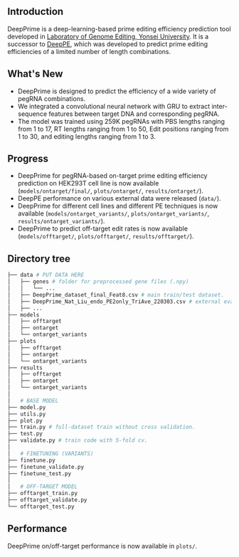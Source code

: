 ## Introduction
DeepPrime is a deep-learning-based prime editing efficiency prediction tool developed in [Laboratory of Genome Editing, Yonsei University](https://sites.google.com/site/hyongbumkimlab/home). It is a successor to [DeepPE](https://www.nature.com/articles/s41587-020-0677-y), which was developed to predict prime editing efficiencies of a limited number of length combinations.

## What's New
* DeepPrime is designed to predict the efficiency of a wide variety of pegRNA combinations.
* We integrated a convolutional neural network with GRU to extract inter-sequence features between target DNA and corresponding pegRNA.
* The model was trained using 259K pegRNAs with PBS lengths ranging from 1 to 17, RT lengths ranging from 1 to 50, Edit positions ranging from 1 to 30, and editing lengths ranging from 1 to 3.

## Progress
* DeepPrime for pegRNA-based on-target prime editing efficiency prediction on HEK293T cell line is now available (`models/ontarget/final/`, `plots/ontarget/`, `results/ontarget/`).
* DeepPE performance on various external data were released (`data/`).
* DeepPrime for different cell lines and different PE techniques is now available (`models/ontarget_variants/`, `plots/ontarget_variants/`, `results/ontarget_variants/`).
* DeepPrime to predict off-target edit rates is now available (`models/offtarget/`, `plots/offtarget/`, `results/offtarget/`).

## Directory tree
```bash
├── data # PUT DATA HERE
│   ├── genes # folder for preprocessed gene files (.npy)
│   │   └── ...
│   ├── DeepPrime_dataset_final_Feat8.csv # main train/test dataset.
│   ├── DeepPrime_Nat_Liu_endo_PE2only_TriAve_220303.csv # external evaluation data.
│   ├── ...
├── models
│   ├── offtarget
│   ├── ontarget
│   └── ontarget_variants
├── plots
│   ├── offtarget
│   ├── ontarget
│   └── ontarget_variants
├── results
│   ├── offtarget
│   ├── ontarget
│   └── ontarget_variants
│
│   # BASE MODEL
├── model.py
├── utils.py
├── plot.py
├── train.py # full-dataset train without cross validation.
├── test.py
├── validate.py # train code with 5-fold cv.
│
│   # FINETUNING (VARIANTS)
├── finetune.py
├── finetune_validate.py
├── finetune_test.py
│
│   # OFF-TARGET MODEL
├── offtarget_train.py
├── offtarget_validate.py
└── offtarget_test.py
```

## Performance
DeepPrime on/off-target performance is now available in `plots/`.